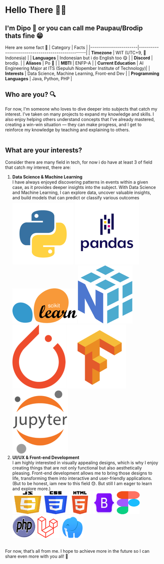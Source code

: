 # Hello There 🙋‍♂️

## I'm Dipo 🧐 or you can call me Paupau/Brodip thats fine 😁

Here are some fact 💫
| Category               | Facts                                             |
|------------------------|---------------------------------------------------|
| **Timezone**           | WIT (UTC+9, 📍 Indonesia)                         |
| **Languages**          | Indonesian but i do English too 😋                |
| **Discord**            | brodip.                                             |
| **Aliases**            | Po 🤚                                              |
| **MBTI**               | ENFP-A                                             |
| **Current Education**  | AI Engineering Major at ITS (Sepuluh Nopember Institute of Technology)|
| **Interests**          | Data Science, Machine Learning, Front-end Dev |
| **Programming Languages** | Java, Python, PHP                    |

## Who are you? 🔍
For now, I'm someone who loves to dive deeper into subjects that catch my interest. I've taken on many projects to expand my knowledge and skills. 
I also enjoy helping others understand concepts that I’ve already mastered, creating a win-win situation — they can make progress, and I get to reinforce my knowledge by teaching and explaining to others.
<br> <br>
## What are your interests?
Consider there are many field in tech, for now i do have at least 3 of field that catch my interest, there are:
<ol>
  <li> <b>Data Science & Machine Learning</b> </li> 
I have always enjoyed discovering patterns in events within a given case, as it provides deeper insights into the subject. With Data Science and Machine Learning, I can explore data, uncover valuable insights, and build models that can predict or classify various outcomes

<img src="https://github.com/imdipo/gambar/blob/main/1/pythoned.png" alt="Python">
<img src="https://github.com/imdipo/gambar/blob/main/1/0_aFhjkhfLZOJpdL6y.png" alt="Pandas">
<img src="https://github.com/imdipo/gambar/blob/main/1/Scikit_learn_logo_small.svg.png" alt="Scikit-Learn">
<img src="https://github.com/imdipo/gambar/blob/main/1/download%202.png" alt="NumPy">
<img src="https://github.com/imdipo/gambar/blob/main/1/pytorch-icon-1694x2048-jgwjy3ne.png" alt="PyTorch">
<img src="https://github.com/imdipo/gambar/blob/main/1/42043955-fbb838a2-7af7-11e8-9795-7f890e871d13.png" alt="TensorFlow">
<img src="https://github.com/imdipo/gambar/blob/main/1/Jupyter_logo.svg.png" alt="Jupyter">

 <li><b>UI/UX & Front-end Development</b></li>
I am highly interested in visually appealing designs, which is why I enjoy creating things that are not only functional but also aesthetically pleasing. Front-end development allows me to bring those designs to life, transforming them into interactive and user-friendly applications. (But to be honest, iam new to this field 😓. But still I am eager to learn and explore more.) <br>

<img src="https://github.com/imdipo/gambar/blob/main/2/JavaScript-Logo.png" alt="Javascript" width="100" height="75">
<img src="https://github.com/imdipo/gambar/blob/main/2/CSS3_logo_and_wordmark.svg.png" alt="CSS" width="75" height="75">
<img src="https://github.com/imdipo/gambar/blob/main/2/HTML5_logo_and_wordmark.svg.png" alt="HTML" width="75" height="75">
<img src="https://github.com/imdipo/gambar/blob/main/2/bootstrap-logo-shadow.png" alt="Boostrap" width="75" height="75">
<img src="https://github.com/imdipo/gambar/blob/main/2/Figma-logo.svg.png" alt="Figma" width="75" height="75">
<img src="https://github.com/imdipo/gambar/blob/main/2/PHP-logo.svg.png" alt="PHP" width="75" height="75">
<img src="https://github.com/imdipo/gambar/blob/main/2/Laravel-Logo.wine%201.png" alt="Laravel" width="75" height="75">
<img src="https://github.com/imdipo/gambar/blob/main/2/download%201.png" alt="Laragon" width="75" height="75">


</ol>
<br>
For now, that’s all from me. I hope to achieve more in the future so I can share even more with you all! 👋



